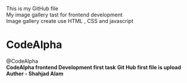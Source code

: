 This is my GitHub file
<br>
My image gallery tast for frontend development 
<br>
Image gallery create use HTML , CSS and javascript
<br>
# CodeAlpha
@CodeAlpha
<br>
<b>CodeAlpha frontend Development first task</b>
<b>Git Hub first file is upload<b>
<br>
Auther - Shahjad Alam

